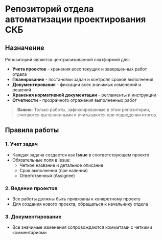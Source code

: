 # Репозиторий отдела автоматизации проектирования СКБ

## Назначение
Репозиторий является централизованной платформой для:
- **Учета проектов** - хранения всех текущих и завершенных работ отдела
- **Планирования** - постановки задач и контроля сроков выполнения
- **Документирования** - фиксации всех значимых изменений и решений
- **Хранения нормативной документации** - регламенты и инструкции
- **Отчетности** - прозрачного отражения выполненных работ

> **Важно**: Только работы, зафиксированные в этом репозитории, считаются выполненными и учитываются при подведении итогов.

## Правила работы

### 1. Учет задач
- Каждая задача создается как **Issue** в соответствующем проекте
- Обязательные поля в Issue:
  - Четкое название и детальное описание
  - Срок выполнения (при наличии)
  - Ответственный (Assignee)

### 2. Ведение проектов
- Все работы должны быть привязаны к конкретному проекту
- Для создания нового проекта, обращаться к начальнику отдела

### 3. Документирование
- Все значимые изменения сопровождаются коммитами с четкими комментариями
